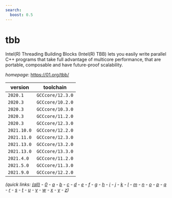 ```yaml
---
search:
  boost: 0.5
---
```

# tbb

Intel(R) Threading Building Blocks (Intel(R) TBB) lets you easily write parallel C++ programs that  take full advantage of multicore performance, that are portable, composable and have future-proof scalability.

*homepage*: <https://01.org/tbb/>

version | toolchain
--------|----------
``2020.1`` | ``GCCcore/12.3.0``
``2020.3`` | ``GCCcore/10.2.0``
``2020.3`` | ``GCCcore/10.3.0``
``2020.3`` | ``GCCcore/11.2.0``
``2020.3`` | ``GCCcore/12.3.0``
``2021.10.0`` | ``GCCcore/12.2.0``
``2021.11.0`` | ``GCCcore/12.3.0``
``2021.13.0`` | ``GCCcore/13.2.0``
``2021.13.0`` | ``GCCcore/13.3.0``
``2021.4.0`` | ``GCCcore/11.2.0``
``2021.5.0`` | ``GCCcore/11.3.0``
``2021.9.0`` | ``GCCcore/12.2.0``


*(quick links: [(all)](../index.md) - [0](../0/index.md) - [a](../a/index.md) - [b](../b/index.md) - [c](../c/index.md) - [d](../d/index.md) - [e](../e/index.md) - [f](../f/index.md) - [g](../g/index.md) - [h](../h/index.md) - [i](../i/index.md) - [j](../j/index.md) - [k](../k/index.md) - [l](../l/index.md) - [m](../m/index.md) - [n](../n/index.md) - [o](../o/index.md) - [p](../p/index.md) - [q](../q/index.md) - [r](../r/index.md) - [s](../s/index.md) - [t](../t/index.md) - [u](../u/index.md) - [v](../v/index.md) - [w](../w/index.md) - [x](../x/index.md) - [y](../y/index.md) - [z](../z/index.md))*

